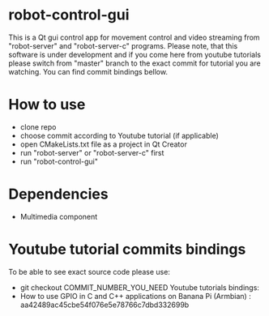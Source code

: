 # robot-control-gui
This is a Qt gui control app for movement control and video streaming from "robot-server" and "robot-server-c" programs. Please note, that this software is under development and if you come here from youtube tutorials please switch from "master" branch to the exact commit for tutorial you are watching. You can find commit bindings bellow.

# How to use
- clone repo
- choose commit according to Youtube tutorial (if applicable)
- open CMakeLists.txt file as a project in Qt Creator
- run "robot-server" or "robot-server-c" first
- run "robot-control-gui"

# Dependencies
- Multimedia component

# Youtube tutorial commits bindings
To be able to see exact source code please use:
- git checkout COMMIT_NUMBER_YOU_NEED
Youtube tutorials bindings:
- How to use GPIO in C and C++ applications on Banana Pi (Armbian) : aa42489ac45cbe54f076e5e78766c7dbd332699b
